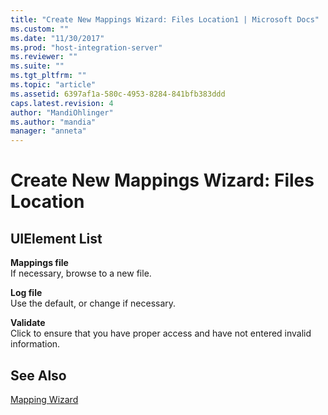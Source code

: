 ```yaml
---
title: "Create New Mappings Wizard: Files Location1 | Microsoft Docs"
ms.custom: ""
ms.date: "11/30/2017"
ms.prod: "host-integration-server"
ms.reviewer: ""
ms.suite: ""
ms.tgt_pltfrm: ""
ms.topic: "article"
ms.assetid: 6397af1a-580c-4953-8284-841bfb383ddd
caps.latest.revision: 4
author: "MandiOhlinger"
ms.author: "mandia"
manager: "anneta"
---
```

# Create New Mappings Wizard: Files Location
## UIElement List  
 **Mappings file**  
 If necessary, browse to a new file.  
  
 **Log file**  
 Use the default, or change if necessary.  
  
 **Validate**  
 Click to ensure that you have proper access and have not entered invalid information.  
  
## See Also  
 [Mapping Wizard](../core/mapping-wizard1.md)